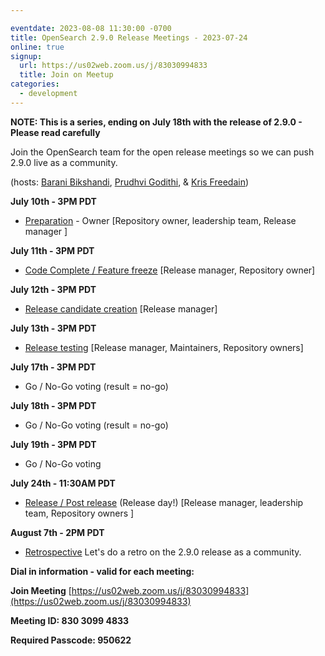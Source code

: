 ```yaml
---

eventdate: 2023-08-08 11:30:00 -0700
title: OpenSearch 2.9.0 Release Meetings - 2023-07-24
online: true
signup:
  url: https://us02web.zoom.us/j/83030994833
  title: Join on Meetup
categories:
  - development
---
```


**NOTE: This is a series, ending on July 18th with the release of 2.9.0 - Please read carefully**

Join the OpenSearch team for the open release meetings so we can push 2.9.0 live as a community.

(hosts: [Barani Bikshandi](https://github.com/bbarani), [Prudhvi Godithi](https://github.com/prudhvigodithi), & [Kris Freedain](https://github.com/krisfreedain))

**July 10th - 3PM PDT**

* [Preparation](https://github.com/opensearch-project/opensearch-build/blob/1499c472fec3d36bc0d3b30ffca8b08bb5a65c4d/RELEASE_PROCESS_OPENSEARCH.md#preparation) - Owner [Repository owner, leadership team, Release manager ]

**July 11th - 3PM PDT**

* [Code Complete / Feature freeze](https://github.com/opensearch-project/opensearch-build/blob/1499c472fec3d36bc0d3b30ffca8b08bb5a65c4d/RELEASE_PROCESS_OPENSEARCH.md#code-complete-and-feature-freeze) [Release manager, Repository owner]

**July 12th - 3PM PDT**

* [Release candidate creation](https://github.com/prudhvigodithi/opensearch-build/blob/public/RELEASE_PROCESS_OPENSEARCH.md#release-candidate) [Release manager]

**July 13th - 3PM PDT**

* [Release testing](https://github.com/prudhvigodithi/opensearch-build/blob/public/RELEASE_PROCESS_OPENSEARCH.md#release-candidate) [Release manager, Maintainers, Repository owners]

**July 17th - 3PM PDT**

* Go / No-Go voting (result = no-go)

**July 18th - 3PM PDT**

* Go / No-Go voting (result = no-go)

**July 19th - 3PM PDT**

* Go / No-Go voting

**July 24th - 11:30AM PDT**

* [Release / Post release](https://github.com/opensearch-project/opensearch-build/blob/1499c472fec3d36bc0d3b30ffca8b08bb5a65c4d/RELEASE_PROCESS_OPENSEARCH.md#release) (Release day!) [Release manager, leadership team, Repository owners ]

**August 7th - 2PM PDT**

* [Retrospective](https://github.com/opensearch-project/opensearch-build/issues/3808) Let's do a retro on the 2.9.0 release as a community.

**Dial in information - valid for each meeting:**

**Join Meeting**
[https://us02web.zoom.us/j/83030994833](https://us02web.zoom.us/j/83030994833)

**Meeting ID: 830 3099 4833**

**Required Passcode: 950622**
